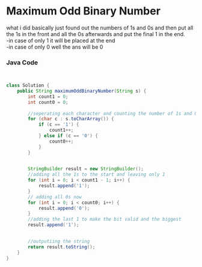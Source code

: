 # Maximum Odd Binary Number
what i did basically just found out the numbers of 1s and 0s and then put all the 1s in the front and all the 0s afterwards
and put the final 1 in the end.<br>
-in case of only 1 it will be placed at the end<br>
-in case of only 0 well the ans will be 0


### Java Code

```java


class Solution {
    public String maximumOddBinaryNumber(String s) {
        int count1 = 0;
        int count0 = 0;
        
        //seperating each character and counting the number of 1s and 0s
        for (char c : s.toCharArray()) {
            if (c == '1') {
                count1++;
            } else if (c == '0') {
                count0++;
            }
        }
        

        StringBuilder result = new StringBuilder();
        //adding all the 1s to the start and leaving only 1
        for (int i = 0; i < count1 - 1; i++) {
            result.append('1');
        }
        // adding all 0s now
        for (int i = 0; i < count0; i++) {
            result.append('0');
        }
        //adding the last 1 to make the bit valid and the biggest
        result.append('1');
        

        //outputiing the string
        return result.toString();
    }
}
